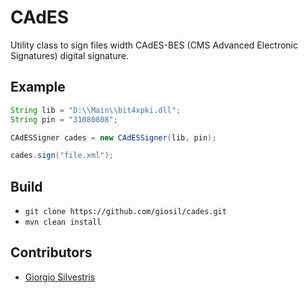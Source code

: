 # CAdES

Utility class to sign files width CAdES-BES (CMS Advanced Electronic Signatures) digital signature.

## Example

```java
String lib = "D:\\Main\\bit4xpki.dll";
String pin = "31080808";

CAdESSigner cades = new CAdESSigner(lib, pin);

cades.sign("file.xml");
```

## Build

- `git clone https://github.com/giosil/cades.git`
- `mvn clean install`

## Contributors

* [Giorgio Silvestris](https://github.com/giosil)
